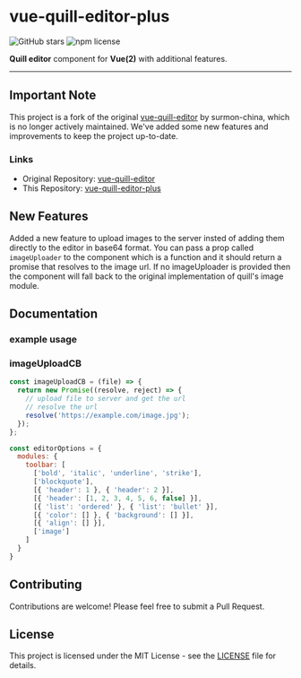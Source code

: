 # vue-quill-editor-plus

![GitHub stars](https://img.shields.io/github/stars/Nizam1104/vue-quill-editor-plus.svg)
![npm license](https://img.shields.io/npm/l/vue-quill-editor-plus.svg)

**Quill editor** component for **Vue(2)** with additional features.

---

## Important Note

This project is a fork of the original [vue-quill-editor](https://github.com/surmon-china/vue-quill-editor) by surmon-china, which is no longer actively maintained. We've added some new features and improvements to keep the project up-to-date.

### Links
- Original Repository: [vue-quill-editor](https://github.com/surmon-china/vue-quill-editor)
- This Repository: [vue-quill-editor-plus](https://github.com/Nizam1104/vue-quill-editor-plus)

## New Features

Added a new feature to upload images to the server insted of adding them directly to the editor in base64 format.
You can pass a prop called `imageUploader` to the component which is a function and it should return a promise that resolves to the image url.
If no imageUploader is provided then the component will fall back to the original implementation of quill's image module.

## Documentation

### example usage

<quill-editor
  :options="editorOptions"
  :image-uploader="imageUploadCB"
  v-model="content"
/>

### imageUploadCB

```javascript
const imageUploadCB = (file) => {
  return new Promise((resolve, reject) => {
    // upload file to server and get the url
    // resolve the url
    resolve('https://example.com/image.jpg');
  });
};
```

```javascript
const editorOptions = {
  modules: {
    toolbar: [
      ['bold', 'italic', 'underline', 'strike'],
      ['blockquote'],
      [{ 'header': 1 }, { 'header': 2 }],
      [{ 'header': [1, 2, 3, 4, 5, 6, false] }],
      [{ 'list': 'ordered' }, { 'list': 'bullet' }],
      [{ 'color': [] }, { 'background': [] }],
      [{ 'align': [] }],
      ['image']
    ]
  }
}
```

## Contributing

Contributions are welcome! Please feel free to submit a Pull Request.

## License

This project is licensed under the MIT License - see the [LICENSE](LICENSE) file for details.
